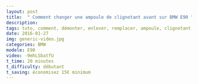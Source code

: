 ```yaml
---
layout: post
title:  " Comment changer une ampoule de clignotant avant sur BMW E90 "
description: 
tags: tuto, comment, démonter, enlever, remplacer, ampoule, clignotant, avant, bmw, e90, e91, e92, e93, serie 3,
date: 2016-01-27
img: generic-video.jpg
categories: BMW
modele: E90
video: -9mhLSbatfU
t_time: 20 minutes
t_difficulty: débutant
t_saving: économisez 15€ minimum
---
```

